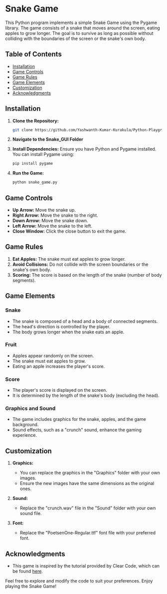 # Snake Game

This Python program implements a simple Snake Game using the Pygame library. The game consists of a snake that moves around the screen, eating apples to grow longer. The goal is to survive as long as possible without colliding with the boundaries of the screen or the snake's own body.

## Table of Contents

- [Installation](#installation)
- [Game Controls](#game-controls)
- [Game Rules](#game-rules)
- [Game Elements](#game-elements)
- [Customization](#customization)
- [Acknowledgments](#acknowledgments)

## Installation

1. **Clone the Repository:**
   ```bash
   git clone https://github.com/Yashwanth-Kumar-Kurakula/Python-Playground 
   ```
2. **Navigate to the __Snake_GUI__ Folder**
   
3. **Install Dependencies:**
   Ensure you have Python and Pygame installed. You can install Pygame using:
   ```bash
   pip install pygame
   ```

4. **Run the Game:**
   ```bash
   python snake_game.py
   ```

## Game Controls

- **Up Arrow:** Move the snake up.
- **Right Arrow:** Move the snake to the right.
- **Down Arrow:** Move the snake down.
- **Left Arrow:** Move the snake to the left.
- **Close Window:** Click the close button to exit the game.

## Game Rules

1. **Eat Apples:** The snake must eat apples to grow longer.
2. **Avoid Collisions:** Do not collide with the screen boundaries or the snake's own body.
3. **Scoring:** The score is based on the length of the snake (number of body segments).

## Game Elements

### Snake
- The snake is composed of a head and a body of connected segments.
- The head's direction is controlled by the player.
- The body grows longer when the snake eats an apple.

### Fruit
- Apples appear randomly on the screen.
- The snake must eat apples to grow.
- Eating an apple increases the player's score.

### Score
- The player's score is displayed on the screen.
- It is determined by the length of the snake's body (excluding the head).

### Graphics and Sound
- The game includes graphics for the snake, apples, and the game background.
- Sound effects, such as a "crunch" sound, enhance the gaming experience.

## Customization

1. **Graphics:**
   - You can replace the graphics in the "Graphics" folder with your own images.
   - Ensure the new images have the same dimensions as the original ones.

2. **Sound:**
   - Replace the "crunch.wav" file in the "Sound" folder with your own sound file.

3. **Font:**
   - Replace the "PoetsenOne-Regular.ttf" font file with your preferred font.

## Acknowledgments

- This game is inspired by the tutorial provided by Clear Code, which can be found [here](https://www.youtube.com/watch?v=QFvqStqPCRU&t=6105s).

Feel free to explore and modify the code to suit your preferences. Enjoy playing the Snake Game!
